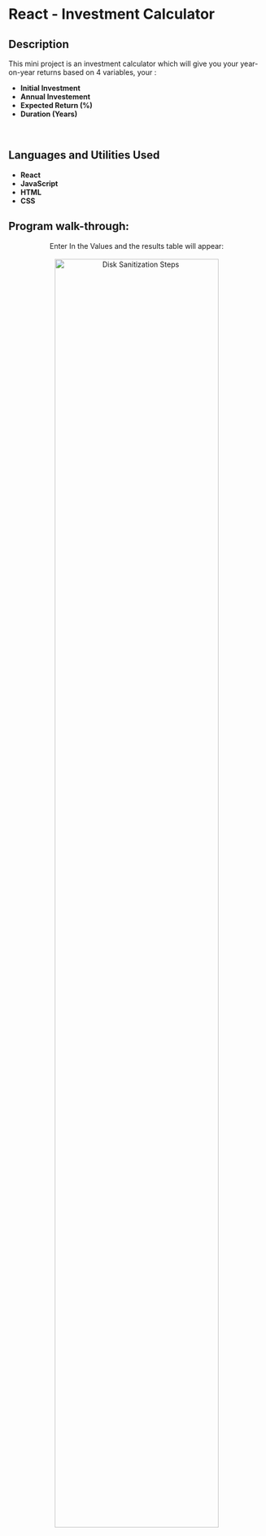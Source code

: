 <h1>React - Investment Calculator</h1>



<h2>Description</h2>
This mini project is an investment calculator which will give you your year-on-year returns based on 4 variables, your :


- <b>Initial Investment</b>
- <b>Annual Investement</b>
- <b>Expected Return (%)</b>
- <b>Duration (Years)</b>
<br />


<h2>Languages and Utilities Used</h2>

- <b>React</b> 
- <b>JavaScript</b>
- <b>HTML</b>
- <b>CSS</b>



<h2>Program walk-through:</h2>

<p align="center">
Enter In the Values and the results table will appear: <br/>
<br />
<img src="https://i.imgur.com/X21xciE.png" height="80%" width="80%" alt="Disk Sanitization Steps"/>
<br />
<br />

</p>

<!--
 ```diff
- text in red
+ text in green
! text in orange
# text in gray
@@ text in purple (and bold)@@
```
--!>
